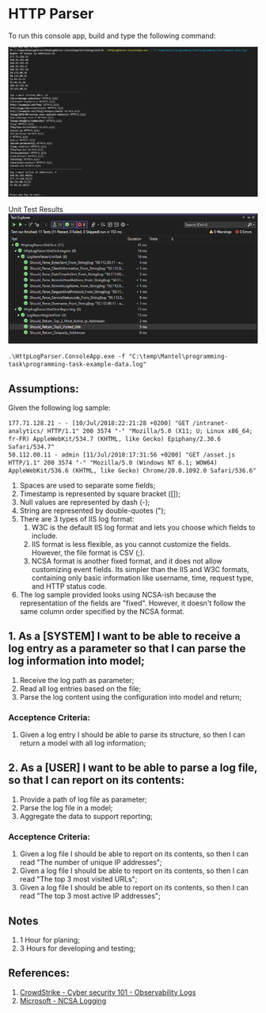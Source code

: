 # HTTP Parser
To run this console app, build and type the following command:

![Executing](assets/executing.png)

Unit Test Results
![Results](assets/results.png)

```
.\HttpLogParser.ConsoleApp.exe -f "C:\temp\Mantel\programming-task\programming-task-example-data.log"
```


## Assumptions:
Given the following log sample:

```
177.71.128.21 - - [10/Jul/2018:22:21:28 +0200] "GET /intranet-analytics/ HTTP/1.1" 200 3574 "-" "Mozilla/5.0 (X11; U; Linux x86_64; fr-FR) AppleWebKit/534.7 (KHTML, like Gecko) Epiphany/2.30.6 Safari/534.7"
50.112.00.11 - admin [11/Jul/2018:17:31:56 +0200] "GET /asset.js HTTP/1.1" 200 3574 "-" "Mozilla/5.0 (Windows NT 6.1; WOW64) AppleWebKit/536.6 (KHTML, like Gecko) Chrome/20.0.1092.0 Safari/536.6"
```

1. Spaces are used to separate some fields;
2. Timestamp is represented by square bracket ([]);
2. Null values are represented by dash (-);
3. String are represented by double-quotes (");
4. There are 3 types of IIS log format:
	1. W3C is the default IIS log format and lets you choose which fields to include.
	2. IIS format is less flexible, as you cannot customize the fields. However, the file format is CSV (;).
	3. NCSA format is another fixed format, and it does not allow customizing event fields. Its simpler than the IIS and W3C formats, containing only basic information like username, time, request type, and HTTP status code.
5. The log sample provided looks using NCSA-ish because the representation of the fields are "fixed". However, it doesn't follow the same column order specified by the NCSA format.

## 1. As a [SYSTEM] I want to be able to receive a log entry as a parameter so that I can parse the log information into model;
1. Receive the log path as parameter;
2. Read all log entries based on the file;
3. Parse the log content using the configuration into model and return;
### Acceptence Criteria:
1. Given a log entry I should be able to parse its structure, so then I can return a model with all log information;

## 2. As a [USER] I want to be able to parse a log file, so that I can report on its contents:
1. Provide a path of log file as parameter;
2. Parse the log file in a model;
3. Aggregate the data to support reporting;

### Acceptence Criteria:
1. Given a log file I should be able to report on its contents, so then I can read "The number of unique IP addresses";
2. Given a log file I should be able to report on its contents, so then I can read "The top 3 most visited URLs";
3. Given a log file I should be able to report on its contents, so then I can read "The top 3 most active IP addresses";

## Notes
1. 1 Hour for planing;
2. 3 Hours for developing and testing;

## References:
1. [CrowdStrike - Cyber security 101 - Observability Logs](https://www.crowdstrike.com/cybersecurity-101/observability/iis-logs/)
1. [Microsoft - NCSA Logging](https://learn.microsoft.com/en-us/windows/win32/http/ncsa-logging)

